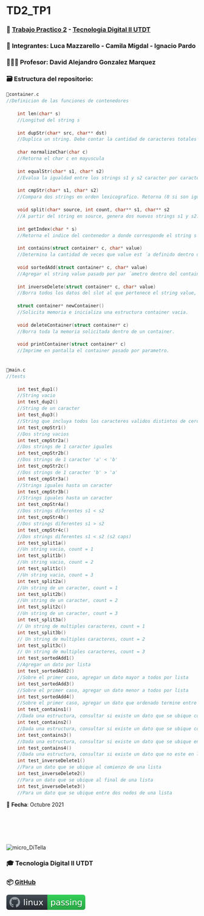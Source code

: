 # TD2_TP1

### 💾 [Trabajo Practico 2](https://github.com/IgnacioPardo/TD2_TP2/blob/main/Enunciado_TP2.pdf) - [Tecnologia Digital II UTDT](https://www.utdt.edu/ver_contenido.php?id_contenido=19866&id_item_menu=31534)

### 🧠 **Integrantes**: Luca Mazzarello - Camila Migdal - Ignacio Pardo

### 👨🏻‍🏫 **Profesor**: David Alejandro Gonzalez Marquez

### 🗃 **Estructura del repositorio**:
  

```C	
📄container.c	
//Definicion de las funciones de contenedores
	
	int len(char* s)
	//Longitud del string s

	int dupStr(char* src, char** dst)
	//Duplica un string. Debe contar la cantidad de caracteres totales de src y solicitar la memoria equivalente. Luego, debe copiar todos los caracteres a esta nueva area de memoria. El puntero al nuevo string se almacenara en el doble puntero dst. Ademas, como valor de retorno se debe retornar el tamaño del string

	char normalizeChar(char c)
	//Retorna el char c en mayuscula

	int equalStr(char* s1, char* s2)
	//Evalua la igualdad entre los strings s1 y s2 caracter por caracter

	int cmpStr(char* s1, char* s2)
	//Compara dos strings en orden lexicografico. Retorna (0 si son iguales, 1 si s1<s2, −1 si s2<s1)

	void split(char* source, int count, char** s1, char** s2
	//A partir del string en source, genera dos nuevos strings s1 y s2. s1 debe contener los primeros count caracteres del string source, mientas que s2 debe contener los caracteres restantes. La memoria del string source pasado por parametro debe ser liberada. En caso que count supere la cantidad de caracteres totales de source, se debe retornar en s2 un string vacio. El parametro count es siempre un numero positivo

	int getIndex(char * s)
	//Retorna el indice del contenedor a donde corresponde el string s

	int contains(struct container* c, char* value)
	//Determina la cantidad de veces que value est ́a definido dentro de container. Debe retonar la cantidad de apariciones del dato.

	void sortedAdd(struct container* c, char* value)
	//Agregar el string value pasado por par ́ametro dentro del container, respetando los invariantes de la estructura indicados anteriormente.

	int inverseDelete(struct container* c, char* value)
	//Borra todos los datos del slot al que pertenece el string value, menos todas las copias que existan del string value. Debe retonar la cantidad de datos que fueron borrados.	

	struct container* newContainer()
	//Solicita memoria e inicializa una estructura container vacia.

	void deleteContainer(struct container* c)
	//Borra toda la memoria solicitada dentro de un container.

	void printContainer(struct container* c)
	//Imprime en pantalla el container pasado por parametro.


📄main.c
//tests

	int test_dup1()
	//String vacio
	int test_dup2()
	//String de un caracter
	int test_dup3()
	//String que incluya todos los caracteres validos distintos de cero
	int test_cmpStr1()
	//Dos string vacios
	int test_cmpStr2a()
	//Dos strings de 1 caracter iguales
	int test_cmpStr2b()
	//Dos strings de 1 caracter 'a' < 'b'
	int test_cmpStr2c()
	//Dos strings de 1 caracter 'b' > 'a'
	int test_cmpStr3a()
	//Strings iguales hasta un caracter
	int test_cmpStr3b()
	//Strings iguales hasta un caracter
	int test_cmpStr4a()
	//Dos strings diferentes s1 < s2
	int test_cmpStr4b()
	//Dos strings diferentes s1 > s2
	int test_cmpStr4c()
	//Dos strings diferentes s1 < s2 (s2 caps)
	int test_split1a()
	//Un string vacio, count = 1
	int test_split1b()
	//Un string vacio, count = 2
	int test_split1c()
	//Un string vacio, count = 3
	int test_split2a()
	//Un string de un caracter, count = 1
	int test_split2b()
	//Un string de un caracter, count = 2
	int test_split2c()
	//Un string de un caracter, count = 3
	int test_split3a()
	// Un string de multiples caracteres, count = 1
	int test_split3b()
	// Un string de multiples caracteres, count = 2
	int test_split3c()
	// Un string de multiples caracteres, count = 3
	int test_sortedAdd1()
	//Agregar un dato por lista
	int test_sortedAdd2()
	//Sobre el primer caso, agregar un dato mayor a todos por lista
	int test_sortedAdd3()
	//Sobre el primer caso, agregar un dato menor a todos por lista
	int test_sortedAdd4()
	//Sobre el primer caso, agregar un dato que ordenado termine entre dos elementos
	int test_contains1()
	//Dada una estructura, consultar si existe un dato que se ubique como ultimo dato de alguna de las listas
	int test_contains2()
	//Dada una estructura, consultar si existe un dato que se ubique como primer dato de algunade las listas
	int test_contains3()
	//Dada una estructura, consultar si existe un dato que se ubique en el medio de una lista
	int test_contains4()
	//Dada una estructura, consultar si existe un dato que no este en la lista
	int test_inverseDelete1()
	//Para un dato que se ubique al comienzo de una lista
	int test_inverseDelete2()
	//Para un dato que se ubique al final de una lista
	int test_inverseDelete3()
	//Para un dato que se ubique entre dos nodos de una lista

```		

        
📅 **Fecha**: Octubre 2021

<br/><br/><br/><br/>

<img width="100" alt="micro_DiTella" src="https://user-images.githubusercontent.com/65306107/132214134-ac5df2b8-353e-46b2-9c6e-ab9f0429a767.png"> 

### 🎓 Tecnologia Digital II UTDT
### 📦 [GitHub](https://github.com/IgnacioPardo/TD2_TP2)

[![Linux Build Status](https://github.com/IgnacioPardo/TD2_TP2/blob/main/badge.svg)](https://replit.com/@IgnacioPardo/TD2TP2)
